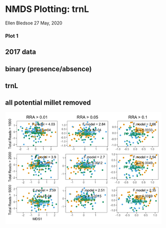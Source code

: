 NMDS Plotting: trnL
================
Ellen Bledsoe
27 May, 2020

### Plot 1

## 2017 data

## binary (presence/absence)

## trnL

## all potential millet removed

![](Plotting_NMDS_trnL_files/figure-gfm/figure1-1.png)<!-- -->
